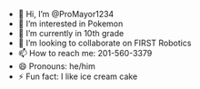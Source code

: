 - 👋 Hi, I’m @ProMayor1234
- 👀 I’m interested in Pokemon
- 🌱 I’m currently in 10th grade
- 💞️ I’m looking to collaborate on FIRST Robotics
- 📫 How to reach me: 201-560-3379
- 😄 Pronouns: he/him
- ⚡ Fun fact: I like ice cream cake

<!---
ProMayor1234/ProMayor1234 is a ✨ special ✨ repository because its `README.md` (this file) appears on your GitHub profile.
You can click the Preview link to take a look at your changes.
--->
